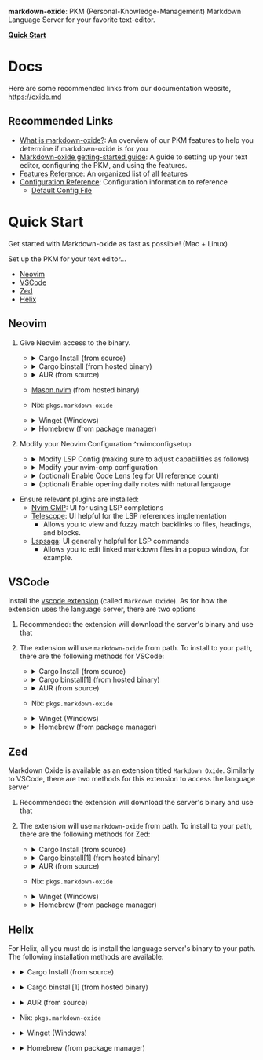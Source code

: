 
**markdown-oxide**: PKM (Personal-Knowledge-Management) Markdown Language Server for your favorite text-editor. 

**[Quick Start](#quick-start)**

# Docs


Here are some recommended links from our documentation website, <https://oxide.md>

## Recommended Links

* [What is markdown-oxide?](https://oxide.md/): An overview of our PKM features to help you determine if markdown-oxide is for you
* [Markdown-oxide getting-started guide](https://oxide.md/Getting+Started): A guide to setting up your text editor, configuring the PKM, and using the features.
* [Features Reference](https://oxide.md/Features): An organized list of all features
* [Configuration Reference](https://oxide.md/Configuration): Configuration information to reference
    + [Default Config File](https://oxide.md/Configuration#Default+Config+File)

# Quick Start

Get started with Markdown-oxide as fast as possible! (Mac + Linux)

Set up the PKM for your text editor...

- [Neovim](#Neovim)
- [VSCode](#VSCode)
- [Zed](#Zed)
- [Helix](#Helix)

## Neovim

1. Give Neovim access to the binary.

    - <details>
         <summary>Cargo Install (from source)</summary>
    
        ```bash
        cargo install --locked --git https://github.com/Feel-ix-343/markdown-oxide.git markdown-oxide
        ```
    
    </details>

    - <details>
         <summary>Cargo binstall (from hosted binary)</summary>
    
        ```bash
        cargo binstall --git 'https://github.com/feel-ix-343/markdown-oxide' markdown-oxide
        ```
    
    </details>
    
    - <details>
         <summary>AUR (from source)</summary>
    
        ```bash
        paru -S markdown-oxide-git
        ```

        ```bash
        yay -S markdown-oxide-git
        ```
    
    </details>

    - [Mason.nvim](https://github.com/williamboman/mason.nvim) (from hosted binary)
    - Nix: `pkgs.markdown-oxide`
    
    - <details>
         <summary>Winget (Windows)</summary>
    
        ```bash
        winget install FelixZeller.markdown-oxide
        ```
    
    </details>
    
    - <details>
         <summary>Homebrew (from package manager)</summary>
    
        ```bash
        brew install markdown-oxide
        ```
    
    </details>
  
2. Modify your Neovim Configuration ^nvimconfigsetup
    - <details>
        <summary>Modify LSP Config (making sure to adjust capabilities as follows)</summary>

        ```lua        
        -- An example nvim-lspconfig capabilities setting
        local capabilities = require("cmp_nvim_lsp").default_capabilities(vim.lsp.protocol.make_client_capabilities())
        
        require("lspconfig").markdown_oxide.setup({
            -- Ensure that dynamicRegistration is enabled! This allows the LS to take into account actions like the
            -- Create Unresolved File code action, resolving completions for unindexed code blocks, ...
            capabilities = vim.tbl_deep_extend(
                'force',
                capabilities,
                {
                    workspace = {
                        didChangeWatchedFiles = {
                            dynamicRegistration = true,
                        },
                    },
                }
            ),
            on_attach = on_attach -- configure your on attach config
        })
        ```

    </details> 

    - <details>
        <summary>Modify your nvim-cmp configuration</summary>

        Modify your nvim-cmp source settings for nvim-lsp (note: you must have nvim-lsp installed)

        ```lua        
        {
        name = 'nvim_lsp',
          option = {
            markdown_oxide = {
              keyword_pattern = [[\(\k\| \|\/\|#\)\+]]
            }
          }
        },
        ```

    </details>

    - <details>
        <summary>(optional) Enable Code Lens (eg for UI reference count)</summary>

        Modify your lsp `on_attach` function.

        ```lua
        local function check_codelens_support()
        local clients = vim.lsp.get_active_clients({ bufnr = 0 })
        for _, c in ipairs(clients) do
          if c.server_capabilities.codeLensProvider then
            return true
          end
        end
        return false
        end

        vim.api.nvim_create_autocmd({ 'TextChanged', 'InsertLeave', 'CursorHold', 'LspAttach', 'BufEnter' }, {
        buffer = bufnr,
        callback = function ()
          if check_codelens_support() then
            vim.lsp.codelens.refresh({bufnr = 0})
          end
        end
        })
        -- trigger codelens refresh
        vim.api.nvim_exec_autocmds('User', { pattern = 'LspAttached' })
        ```

    </details>

    - <details>
        <summary>(optional) Enable opening daily notes with natural langauge</summary>

        Modify your lsp `on_attach` function to support opening daily notes with, for example, `:Daily two days ago` or `:Daily next monday`. 

        ```lua
        -- setup Markdown Oxide daily note commands
        if client.name == "markdown_oxide" then

          vim.api.nvim_create_user_command(
            "Daily",
            function(args)
              local input = args.args

              vim.lsp.buf.execute_command({command="jump", arguments={input}})

            end,
            {desc = 'Open daily note', nargs = "*"}
          )
        end
        ```

    </details>    
- Ensure relevant plugins are installed:
    * [Nvim CMP](https://github.com/hrsh7th/nvim-cmp): UI for using LSP completions
    * [Telescope](https://github.com/nvim-telescope/telescope.nvim): UI helpful for the LSP references implementation
        - Allows you to view and fuzzy match backlinks to files, headings, and blocks.
    * [Lspsaga](https://github.com/nvimdev/lspsaga.nvim): UI generally helpful for LSP commands
        + Allows you to edit linked markdown files in a popup window, for example. 


## VSCode

Install the [vscode extension](https://marketplace.visualstudio.com/items?itemName=FelixZeller.markdown-oxide) (called `Markdown Oxide`). As for how the extension uses the language server, there are two options
1. Recommended: the extension will download the server's binary and use that
2. The extension will use `markdown-oxide` from path. To install to your path, there are the following methods for VSCode:

    - <details>
         <summary>Cargo Install (from source)</summary>
    
        ```bash
        cargo install --locked --git https://github.com/Feel-ix-343/markdown-oxide.git markdown-oxide
        ```
    
    </details>

    - <details>
         <summary>Cargo binstall[1] (from hosted binary)</summary>
    
        ```bash
        cargo binstall --git 'https://github.com/feel-ix-343/markdown-oxide' markdown-oxide
        ```
    
    </details>
    
    - <details>
         <summary>AUR (from source)</summary>
    
        ```bash
        paru -S markdown-oxide-git
        ```

        ```bash
        yay -S markdown-oxide-git
        ```
    
    </details>
    
    - Nix: `pkgs.markdown-oxide`
    
    - <details>
         <summary>Winget (Windows)</summary>
    
        ```bash
        winget install FelixZeller.markdown-oxide
        ```
    
    </details>
    
    - <details>
         <summary>Homebrew (from package manager)</summary>
    
        ```bash
        brew install markdown-oxide
        ```
    
    </details>

## Zed

Markdown Oxide is available as an extension titled `Markdown Oxide`. Similarly to VSCode, there are two methods for this extension to access the language server
1. Recommended: the extension will download the server's binary and use that
2. The extension will use `markdown-oxide` from path. To install to your path, there are the following methods for Zed:

    - <details>
         <summary>Cargo Install (from source)</summary>
    
        ```bash
        cargo install --locked --git https://github.com/Feel-ix-343/markdown-oxide.git markdown-oxide
        ```
    
    </details>

    - <details>
         <summary>Cargo binstall[1] (from hosted binary)</summary>
    
        ```bash
        cargo binstall --git 'https://github.com/feel-ix-343/markdown-oxide' markdown-oxide
        ```
    
    </details>
    
    - <details>
         <summary>AUR (from source)</summary>
    
        ```bash
        paru -S markdown-oxide-git
        ```

        ```bash
        yay -S markdown-oxide-git
        ```
    
    </details>
    
    - Nix: `pkgs.markdown-oxide`
    
    - <details>
         <summary>Winget (Windows)</summary>
    
        ```bash
        winget install FelixZeller.markdown-oxide
        ```
    
    </details>
    
    - <details>
         <summary>Homebrew (from package manager)</summary>
    
        ```bash
        brew install markdown-oxide
        ```
    
    </details>

    

## Helix

For Helix, all you must do is install the language server's binary to your path. The following installation methods are available:
- <details>
     <summary>Cargo Install (from source)</summary>

    ```bash
    cargo install --locked --git https://github.com/Feel-ix-343/markdown-oxide.git markdown-oxide
    ```

</details>

- <details>
    <summary>Cargo binstall[1] (from hosted binary)</summary>
    
    ```bash
    cargo binstall --git 'https://github.com/feel-ix-343/markdown-oxide' markdown-oxide
    ```
    
</details>

- <details>
     <summary>AUR (from source)</summary>

    ```bash
    paru -S markdown-oxide-git
    ```

    ```bash
    yay -S markdown-oxide-git
    ```

</details>

- Nix: `pkgs.markdown-oxide`

- <details>
     <summary>Winget (Windows)</summary>

    ```bash
    winget install FelixZeller.markdown-oxide
    ```

</details>

- <details>
     <summary>Homebrew (from package manager)</summary>

    ```bash
    brew install markdown-oxide
    ```

</details>
